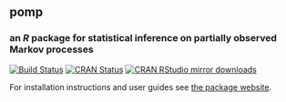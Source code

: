## **pomp**

### an *R* package for statistical inference on partially observed Markov processes

[![Build Status](https://travis-ci.org/kingaa/pomp.svg?branch=master)](https://travis-ci.org/kingaa/pomp)
[![CRAN Status](http://www.r-pkg.org/badges/version/pomp)](http://cran.r-project.org/package=pomp)
[![CRAN RStudio mirror downloads](http://cranlogs.r-pkg.org/badges/pomp)](http://www.r-pkg.org/pkg/pomp)

For installation instructions and user guides see [the package website](http://kingaa.github.io/pomp/).
